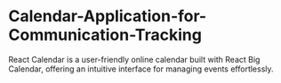 # Calendar-Application-for-Communication-Tracking
React Calendar is a user-friendly online calendar built with React Big Calendar, offering an intuitive interface for managing events effortlessly.
